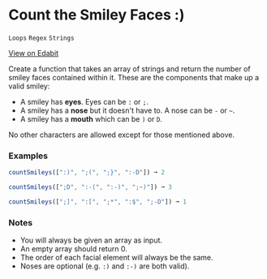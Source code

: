 # Count the Smiley Faces :)

`Loops` `Regex` `Strings`

[View on Edabit](https://edabit.com/challenge/pFbR2RAjeJmrf9tua)

Create a function that takes an array of strings and return the number of smiley faces contained within it. These are the components that make up a valid smiley:

- A smiley has **eyes**. Eyes can be `:` or `;`.
- A smiley has a **nose** but it doesn't have to. A nose can be `-` or `~`.
- A smiley has a **mouth** which can be `)` or `D`.

No other characters are allowed except for those mentioned above.

### Examples

```js
countSmileys([":)", ";(", ";}", ":-D"]) ➞ 2

countSmileys([";D", ":-(", ":-)", ";~)"]) ➞ 3

countSmileys([";]", ":[", ";*", ":$", ";-D"]) ➞ 1
```

### Notes

- You will always be given an array as input.
- An empty array should return 0.
- The order of each facial element will always be the same.
- Noses are optional (e.g. `:)` and `:-)` are both valid).
